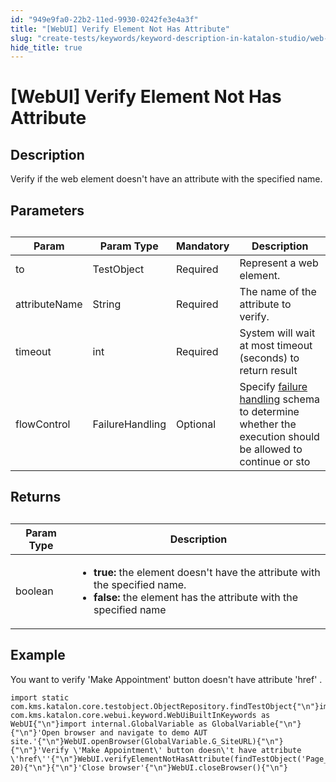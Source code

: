 ```yaml
---
id: "949e9fa0-22b2-11ed-9930-0242fe3e4a3f"
title: "[WebUI] Verify Element Not Has Attribute"
slug: "create-tests/keywords/keyword-description-in-katalon-studio/web-ui-keywords/webui-verify-element-not-has-attribute"
hide_title: true
---
```


# <a id="id_0" class="anchor_top_offset"/><a id="ariaid-title1" class="anchor_top_offset"/>[WebUI] Verify Element Not Has Attribute


## <a id="id_0__id_1" class="anchor_top_offset"/>Description

              
<p xmlns="http://www.w3.org/1999/xhtml" className="p">Verify if the web element doesn't have an attribute with the   specified name.</p> 
      

## <a id="id_0__id_2" class="anchor_top_offset"/>Parameters

              
<table xmlns="http://www.w3.org/1999/xhtml" className="table anchor_top_offset" id="id_0__82276bc5-de5d-47ee-ab51-9b2e176a420c"><caption /><thead className="thead"><tr className><th className="entry anchor_top_offset" id="id_0__82276bc5-de5d-47ee-ab51-9b2e176a420c__entry__1">Param</th><th className="entry anchor_top_offset" id="id_0__82276bc5-de5d-47ee-ab51-9b2e176a420c__entry__2">Param Type</th><th className="entry anchor_top_offset" id="id_0__82276bc5-de5d-47ee-ab51-9b2e176a420c__entry__3">Mandatory</th><th className="entry anchor_top_offset" id="id_0__82276bc5-de5d-47ee-ab51-9b2e176a420c__entry__4">Description</th></tr></thead><tbody className="tbody"><tr className><td className="entry" headers="id_0__82276bc5-de5d-47ee-ab51-9b2e176a420c__entry__1 id_0__82276bc5-de5d-47ee-ab51-9b2e176a420c__entry__2 id_0__82276bc5-de5d-47ee-ab51-9b2e176a420c__entry__3 id_0__82276bc5-de5d-47ee-ab51-9b2e176a420c__entry__4 ">to</td><td className="entry" headers="id_0__82276bc5-de5d-47ee-ab51-9b2e176a420c__entry__1 id_0__82276bc5-de5d-47ee-ab51-9b2e176a420c__entry__2 id_0__82276bc5-de5d-47ee-ab51-9b2e176a420c__entry__3 id_0__82276bc5-de5d-47ee-ab51-9b2e176a420c__entry__4 ">TestObject</td><td className="entry" headers="id_0__82276bc5-de5d-47ee-ab51-9b2e176a420c__entry__1 id_0__82276bc5-de5d-47ee-ab51-9b2e176a420c__entry__2 id_0__82276bc5-de5d-47ee-ab51-9b2e176a420c__entry__3 id_0__82276bc5-de5d-47ee-ab51-9b2e176a420c__entry__4 ">Required</td><td className="entry" headers="id_0__82276bc5-de5d-47ee-ab51-9b2e176a420c__entry__1 id_0__82276bc5-de5d-47ee-ab51-9b2e176a420c__entry__2 id_0__82276bc5-de5d-47ee-ab51-9b2e176a420c__entry__3 id_0__82276bc5-de5d-47ee-ab51-9b2e176a420c__entry__4 ">Represent a web element.</td></tr><tr className><td className="entry" headers="id_0__82276bc5-de5d-47ee-ab51-9b2e176a420c__entry__1 id_0__82276bc5-de5d-47ee-ab51-9b2e176a420c__entry__2 id_0__82276bc5-de5d-47ee-ab51-9b2e176a420c__entry__3 id_0__82276bc5-de5d-47ee-ab51-9b2e176a420c__entry__4 ">attributeName</td><td className="entry" headers="id_0__82276bc5-de5d-47ee-ab51-9b2e176a420c__entry__1 id_0__82276bc5-de5d-47ee-ab51-9b2e176a420c__entry__2 id_0__82276bc5-de5d-47ee-ab51-9b2e176a420c__entry__3 id_0__82276bc5-de5d-47ee-ab51-9b2e176a420c__entry__4 ">String</td><td className="entry" headers="id_0__82276bc5-de5d-47ee-ab51-9b2e176a420c__entry__1 id_0__82276bc5-de5d-47ee-ab51-9b2e176a420c__entry__2 id_0__82276bc5-de5d-47ee-ab51-9b2e176a420c__entry__3 id_0__82276bc5-de5d-47ee-ab51-9b2e176a420c__entry__4 ">Required</td><td className="entry" headers="id_0__82276bc5-de5d-47ee-ab51-9b2e176a420c__entry__1 id_0__82276bc5-de5d-47ee-ab51-9b2e176a420c__entry__2 id_0__82276bc5-de5d-47ee-ab51-9b2e176a420c__entry__3 id_0__82276bc5-de5d-47ee-ab51-9b2e176a420c__entry__4 ">The name of the attribute to verify.</td></tr><tr className><td className="entry" headers="id_0__82276bc5-de5d-47ee-ab51-9b2e176a420c__entry__1 id_0__82276bc5-de5d-47ee-ab51-9b2e176a420c__entry__2 id_0__82276bc5-de5d-47ee-ab51-9b2e176a420c__entry__3 id_0__82276bc5-de5d-47ee-ab51-9b2e176a420c__entry__4 ">timeout</td><td className="entry" headers="id_0__82276bc5-de5d-47ee-ab51-9b2e176a420c__entry__1 id_0__82276bc5-de5d-47ee-ab51-9b2e176a420c__entry__2 id_0__82276bc5-de5d-47ee-ab51-9b2e176a420c__entry__3 id_0__82276bc5-de5d-47ee-ab51-9b2e176a420c__entry__4 ">int</td><td className="entry" headers="id_0__82276bc5-de5d-47ee-ab51-9b2e176a420c__entry__1 id_0__82276bc5-de5d-47ee-ab51-9b2e176a420c__entry__2 id_0__82276bc5-de5d-47ee-ab51-9b2e176a420c__entry__3 id_0__82276bc5-de5d-47ee-ab51-9b2e176a420c__entry__4 ">Required</td><td className="entry" headers="id_0__82276bc5-de5d-47ee-ab51-9b2e176a420c__entry__1 id_0__82276bc5-de5d-47ee-ab51-9b2e176a420c__entry__2 id_0__82276bc5-de5d-47ee-ab51-9b2e176a420c__entry__3 id_0__82276bc5-de5d-47ee-ab51-9b2e176a420c__entry__4 ">System will wait at most timeout (seconds) to return         result</td></tr><tr className><td className="entry" headers="id_0__82276bc5-de5d-47ee-ab51-9b2e176a420c__entry__1 id_0__82276bc5-de5d-47ee-ab51-9b2e176a420c__entry__2 id_0__82276bc5-de5d-47ee-ab51-9b2e176a420c__entry__3 id_0__82276bc5-de5d-47ee-ab51-9b2e176a420c__entry__4 ">flowControl</td><td className="entry" headers="id_0__82276bc5-de5d-47ee-ab51-9b2e176a420c__entry__1 id_0__82276bc5-de5d-47ee-ab51-9b2e176a420c__entry__2 id_0__82276bc5-de5d-47ee-ab51-9b2e176a420c__entry__3 id_0__82276bc5-de5d-47ee-ab51-9b2e176a420c__entry__4 ">FailureHandling</td><td className="entry" headers="id_0__82276bc5-de5d-47ee-ab51-9b2e176a420c__entry__1 id_0__82276bc5-de5d-47ee-ab51-9b2e176a420c__entry__2 id_0__82276bc5-de5d-47ee-ab51-9b2e176a420c__entry__3 id_0__82276bc5-de5d-47ee-ab51-9b2e176a420c__entry__4 ">Optional</td><td className="entry" headers="id_0__82276bc5-de5d-47ee-ab51-9b2e176a420c__entry__1 id_0__82276bc5-de5d-47ee-ab51-9b2e176a420c__entry__2 id_0__82276bc5-de5d-47ee-ab51-9b2e176a420c__entry__3 id_0__82276bc5-de5d-47ee-ab51-9b2e176a420c__entry__4 ">Specify <a className="xref" href="/maintain/configure-failure-handling-settings-in-katalon-studio">failure handling</a> schema to         determine whether the execution should be allowed to continue or         sto</td></tr></tbody></table> 
      

## <a id="id_0__id_3" class="anchor_top_offset"/>Returns

              
<table xmlns="http://www.w3.org/1999/xhtml" className="table anchor_top_offset" id="id_0__1f03eb7e-d53d-4ee0-bca5-ee06e9cc0d98"><caption /><thead className="thead"><tr className><th className="entry anchor_top_offset" id="id_0__1f03eb7e-d53d-4ee0-bca5-ee06e9cc0d98__entry__1">Param Type</th><th className="entry anchor_top_offset" id="id_0__1f03eb7e-d53d-4ee0-bca5-ee06e9cc0d98__entry__2">Description</th></tr></thead><tbody className="tbody"><tr className><td className="entry" headers="id_0__1f03eb7e-d53d-4ee0-bca5-ee06e9cc0d98__entry__1 id_0__1f03eb7e-d53d-4ee0-bca5-ee06e9cc0d98__entry__2 ">boolean</td><td className="entry" headers="id_0__1f03eb7e-d53d-4ee0-bca5-ee06e9cc0d98__entry__1 id_0__1f03eb7e-d53d-4ee0-bca5-ee06e9cc0d98__entry__2 ">         <ul className="ul"><li className="li">             <strong className="ph b">true:</strong> the element doesn't have the attribute             with the specified name.</li><li className="li">             <strong className="ph b">false:</strong> the element has the attribute with the             specified name</li></ul>       </td></tr></tbody></table> 
      

## <a id="id_0__id_4" class="anchor_top_offset"/>Example

              
<p xmlns="http://www.w3.org/1999/xhtml" className="p">You want to verify 'Make Appointment'  button doesn't   have attribute 'href' .</p> 
              
<pre xmlns="http://www.w3.org/1999/xhtml" className="pre codeblock"><code>import static com.kms.katalon.core.testobject.ObjectRepository.findTestObject{"\n"}import com.kms.katalon.core.webui.keyword.WebUiBuiltInKeywords as WebUI{"\n"}import internal.GlobalVariable as GlobalVariable{"\n"}{"\n"}'Open browser and navigate to demo AUT site.'{"\n"}WebUI.openBrowser(GlobalVariable.G_SiteURL){"\n"}{"\n"}'Verify \'Make Appointment\' button doesn\'t have attribute \'href\''{"\n"}WebUI.verifyElementNotHasAttribute(findTestObject('Page_CuraHomepage/btn_MakeAppointment'),'href', 20){"\n"}{"\n"}'Close browser'{"\n"}WebUI.closeBrowser(){"\n"}</code></pre> 
            
